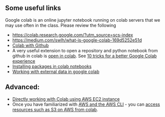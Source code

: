 
## Some useful links

Google colab is an online jupyter notebook running on colab servers that we may use often in the class. Please review the following

* https://colab.research.google.com/?utm_source=scs-index
* https://medium.com/swlh/what-is-google-colab-169d5252e51d
* [Colab with Github](https://colab.research.google.com/github/googlecolab/colabtools/blob/master/notebooks/colab-github-demo.ipynb#scrollTo=8J3NBxtZpPcK)
* A very useful extension to open a repository and python notebook from github in colab is [open in colab](https://chrome.google.com/webstore/detail/open-in-colab/iogfkhleblhcpcekbiedikdehleodpjo?hl=en). See [10 tricks for a better Google Colab experience](https://towardsdatascience.com/10-tips-for-a-better-google-colab-experience-33f8fe721b82)
* [Installing packages in colab notebooks](https://colab.research.google.com/notebooks/snippets/importing_libraries.ipynb) 
* [Working with external data in google colab](https://colab.research.google.com/notebooks/io.ipynb)

## Advanced:
 * [Directly working with Colab using AWS EC2 instance](https://towardsdatascience.com/connecting-google-colab-to-an-amazon-ec2-instance-b61be9f9cf30)
 *  Once you have familiarized with [AWS and the AWS CLI](../aws/) - you can [access resources such as S3 on AWS from colab](https://medium.com/@lily_su/accessing-s3-bucket-from-google-colab-16f7ee6c5b51).
